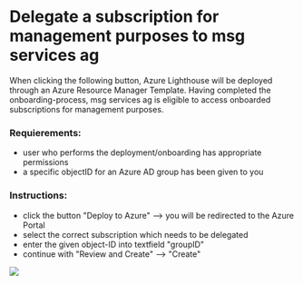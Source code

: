# Delegate a subscription for management purposes to msg services ag
When clicking the following button, Azure Lighthouse will be deployed through an Azure Resource Manager Template. Having completed the onboarding-process, msg services ag is eligible to access onboarded subscriptions for management purposes.

### Requierements:
  - user who performs the deployment/onboarding has appropriate permissions
  - a specific objectID for an Azure AD group has been given to you

### Instructions:
  - click the button "Deploy to Azure"
    --> you will be redirected to the Azure Portal
  - select the correct subscription which needs to be delegated
  - enter the given object-ID into textfield "groupID"
  - continue with "Review and Create" --> "Create"

<a href="https://portal.azure.com/#create/Microsoft.Template/uri/https%3A%2F%2Fraw.githubusercontent.com%2Fstevenkuehne%2FSAPonAzure-Lighthouse%2Fmain%2FAzureLighthouse-Onboarding.json">
  <img src="https://aka.ms/deploytoazurebutton"/>
</a>
